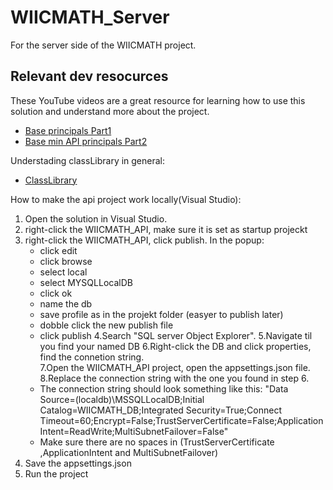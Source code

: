 # WIICMATH_Server

For the server side of the WIICMATH project.

## Relevant dev resocurces

These YouTube videos are a great resource for learning how to use this solution and understand more about the project.
- [Base principals Part1](https://www.youtube.com/watch?v=dwMFg6uxQ0I)
- [Base min API principals Part2](https://www.youtube.com/watch?v=5tYSO5mAjXs)

Understading classLibrary in general:
- [ClassLibrary](https://www.youtube.com/watch?v=C6LV_xMGdKc)


How to make the api project work locally(Visual Studio):

1. Open the solution in Visual Studio.
2. right-click the WIICMATH_API, make sure it is set as startup projeckt
3. right-click the WIICMATH_API, click publish. In the popup:
	- click edit
	- click browse
	- select local
	- select MYSQLLocalDB
	- click ok
	- name the db
	- save profile as in the projekt folder (easyer to publish later)
	- dobble click the new publish file
	- click publish
4.Search "SQL server Object Explorer".
5.Navigate til you find your named DB
6.Right-click the DB and click properties, find the connetion string.	
7.Open the WIICMATH_API project, open the appsettings.json file.
8.Replace the connection string with the one you found in step 6.
	- The connection string should look something like this: "Data Source=(localdb)\\MSSQLLocalDB;Initial Catalog=WIICMATH_DB;Integrated Security=True;Connect Timeout=60;Encrypt=False;TrustServerCertificate=False;ApplicationIntent=ReadWrite;MultiSubnetFailover=False"
	- Make sure there are no spaces in (TrustServerCertificate ,ApplicationIntent and MultiSubnetFailover)	
9. Save the appsettings.json
1. Run the project
